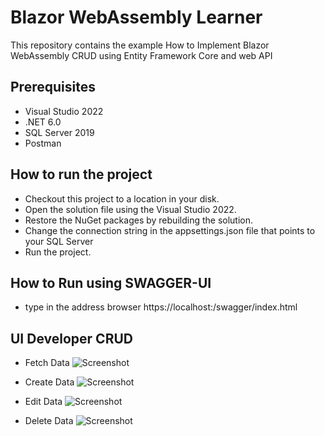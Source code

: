 # Blazor WebAssembly Learner
This repository contains the example How to Implement Blazor WebAssembly CRUD using Entity Framework Core and web API

## Prerequisites

* Visual Studio 2022
* .NET 6.0
* SQL Server 2019
* Postman

## How to run the project

* Checkout this project to a location in your disk.
* Open the solution file using the Visual Studio 2022.
* Restore the NuGet packages by rebuilding the solution.
* Change the connection string in the appsettings.json file that points to your SQL Server
* Run the project.

## How to Run using SWAGGER-UI

* type in the address browser https://localhost:<port>/swagger/index.html

## UI Developer CRUD 
* Fetch Data
![Screenshot](https://github.com/mahendraputra21/blazor-webassembly-learner/blob/main/images/FetchData.png)
  
* Create Data
![Screenshot](https://github.com/mahendraputra21/blazor-webassembly-learner/blob/main/images/CreateNew.png)
 
* Edit Data
![Screenshot](https://github.com/mahendraputra21/blazor-webassembly-learner/blob/main/images/EditData.png)

* Delete Data
![Screenshot](https://github.com/mahendraputra21/blazor-webassembly-learner/blob/main/images/DeleteData.png)
  



